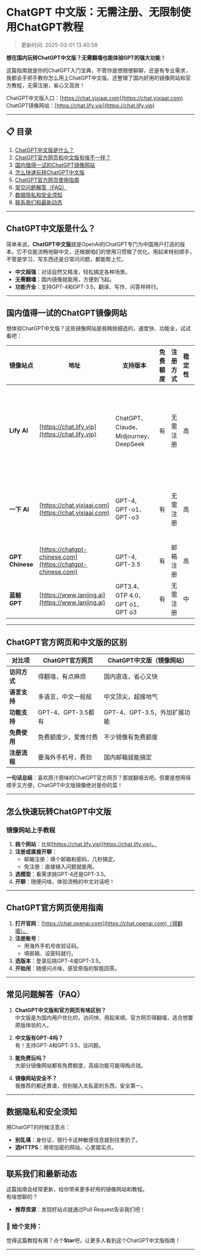 # ChatGPT 中文版：无需注册、无限制使用ChatGPT教程

>更新时间: 2025-03-01 13:40:58

**想在国内玩转ChatGPT中文版？无需翻墙也能体验GPT的强大功能！**  

这篇指南就是你的ChatGPT入门宝典，不管你是想随便聊聊，还是有专业需求，我都会手把手教你怎么用上ChatGPT中文版。还整理了国内好用的镜像网站和官方教程，无需注册，省心又高效！

ChatGPT中文版入口：[https://chat.yixiaai.com](https://chat.yixiaai.com)  
ChatGPT镜像网站：[https://chat.lify.vip](https://chat.lify.vip)  

---

## 📋 目录
1. [ChatGPT中文版是什么？](#chatgpt中文版是什么)  
2. [ChatGPT官方网页和中文版有啥不一样？](#chatgpt官方网页和中文版的区别)  
3. [国内值得一试的ChatGPT镜像网站](#国内值得一试的chatgpt镜像网站)  
4. [怎么快速玩转ChatGPT中文版](#怎么快速玩转chatgpt中文版)  
5. [ChatGPT官方网页使用指南](#chatgpt官方网页使用指南)  
6. [常见问题解答（FAQ）](#常见问题解答faq)  
7. [数据隐私和安全须知](#数据隐私和安全须知)  
8. [联系我们和最新动态](#联系我们和最新动态)  

---

## ChatGPT中文版是什么？

简单来说，**ChatGPT中文版**就是OpenAI的ChatGPT专门为中国用户打造的版本。它不仅能流畅地聊中文，还根据咱们的使用习惯做了优化。用起来特别顺手，不管是学习、写东西还是日常问问题，都能帮上忙。  

- **中文超强**：对话自然又精准，轻松搞定各种场景。  
- **无需翻墙**：国内镜像就能用，方便到飞起。  
- **功能齐全**：支持GPT-4和GPT-3.5，翻译、写作、问答样样行。  

---

## 国内值得一试的ChatGPT镜像网站

想体验ChatGPT中文版？这些镜像网站是我精挑细选的，速度快、功能全，试试看吧：  

| 镜像站点      | 地址                                           | 支持版本        | 免费额度 | 注册方式    | 稳定性 | 功能亮点 |
|---------------|------------------------------------------------|----------------|----------|------------|--------|----------|
| **Lify AI**    | [https://chat.lify.vip](https://chat.lify.vip) | ChatGPT、Claude、Midjourney、DeepSeek | 有       | 无需注册   | 高     | AI聊天，AI对话、AI绘图、AI知识库等功能 |
| **一下 AI**     | [https://chat.yixiaai.com](https://chat.yixiaai.com) | GPT-4, GPT-o1、GPT-o3  | 有       | 无需注册   | 高     | 对话聊天、AI翻译、AI绘画 |
| **GPT Chinese**   | [https://chatgpt-chinese.com](https://chatgpt-chinese.com) | GPT-4, GPT-3.5 | 有       | 邮箱注册   | 高     | 速度快 |
| **蓝鲸 GPT**   | [https://www.lanjing.ai](https://www.lanjing.ai) | GPT3.4、GTP 4.0、GPT o1、GPT o3        | 有       | 无需注册   | 中     | 操作简单 |

---

## ChatGPT官方网页和中文版的区别

| **对比项**     | **ChatGPT官方网页**      | **ChatGPT中文版（镜像网站）** |
|----------------|--------------------------|------------------------------|
| **访问方式**   | 得翻墙，有点麻烦         | 国内直连，省心又快           |
| **语言支持**   | 多语言，中文一般般       | 中文顶尖，超接地气           |
| **功能支持**   | GPT-4、GPT-3.5都有       | GPT-4、GPT-3.5，外加扩展功能 |
| **免费使用**   | 免费额度少，爱推付费     | 不少镜像有免费额度           |
| **注册流程**   | 要海外手机号，费劲       | 国内邮箱就能搞定             |

**一句话总结**：喜欢原汁原味的ChatGPT官方网页？那就翻墙去吧。但要是想用得顺手又方便，ChatGPT中文版镜像绝对是你的菜！  

---

## 怎么快速玩转ChatGPT中文版

### **镜像网站上手教程**
1. **挑个网站**：比如[https://chat.lify.vip](https://chat.lify.vip)。  
2. **注册或直接开聊**：  
   - 邮箱注册：填个邮箱和密码，几秒搞定。  
   - 免注册：直接输入问题就能用。  
3. **选模型**：看需求挑GPT-4还是GPT-3.5。  
4. **开聊**：随便问啥，体验流畅的中文对话吧！  

---

## ChatGPT官方网页使用指南

1. **打开官网**：[https://chat.openai.com](https://chat.openai.com)（得翻墙）。  
2. **注册账号**：  
   - 用海外手机号收验证码。  
   - 填邮箱、设密码就行。  
3. **选版本**：登录后挑GPT-4或GPT-3.5。  
4. **开始用**：随便问点啥，感受原版的智能回答。  

---

## 常见问题解答（FAQ）

1. **ChatGPT中文版和官方网页有啥区别？**  
   中文版是为国内用户优化的，访问快、用起来顺。官方网页得翻墙，适合想要原版体验的人。  

2. **中文版有GPT-4吗？**  
   有！支持GPT-4和GPT-3.5，没问题。  

3. **能免费玩吗？**  
   大部分镜像网站都有免费额度，高级功能可能得掏点钱。  

4. **镜像网站安全不？**  
   我推荐的都还靠谱，但别输入太私密的东西，安全第一。  

---

## 数据隐私和安全须知

用ChatGPT的时候注意点：  
- **别乱填**：身份证、银行卡这种敏感信息就别往里扔了。  
- **选HTTPS**：用带加密的网站，心里踏实点。  

---

## 联系我们和最新动态

这篇指南会经常更新，给你带来更多好用的镜像网站和教程。  
有啥想聊的？  

- **推荐资源**：发现好站点就通过Pull Request告诉我们吧！  

### 🌟 给个支持：  
觉得这篇教程有用？点个**Star**吧，让更多人看到这个ChatGPT中文版指南！  

--- 
